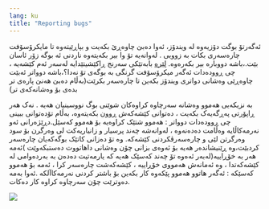```yaml
---
lang: ku
title: "Reporting bugs"
---
```


ئەگەرتۆ بوگت دۆزیەوە لە ویندۆز، ئەوا دەبێ چاوەڕێ بکەیت و بپاڕێیتەوە تا مایکرۆسۆفت چارەسەری بکات بە زوویی . لەوانەیە تۆ وا بیر بکەیتەوە ناردنی ئە بوگە زۆر ئاسان بێت.،باشە دووبارە بیر بکەرەوە. <a 
href="http://www.oreillynet.com/mac/blog/2002/06/mission_impossible_submitting.html">لێرە</a> 
 بابەتێکی سەرنج ڕاکێشیتێدایە لەسەر ئەم کێشەیە ، چی ڕوودەدات ئەگەر میکرۆسۆفت گرنگی بە بوگەی تۆ نەدا؟،باشە دوواتر ئەبێت چاوەڕێی وەشانی دواتری ویندۆز بکەین تا چارەسەر بکرێت(بەڵام دەبێ هەنێ پارەی تر بدەی بۆ وەشانەکەی تر)

بە نزیکەیی هەموو وەشانە سەرچاوە کراوەکان شوێنی بوگ نووسینیان هەیە . نەک هەر ڕاپۆرتی پەڕگەیەک بکەیت ، دەتوانی کێشەکەش ڕوون بکەیتەوە، بەڵام تۆدەتوانی ببینی چی ڕوودەدات دوواتر : هەموو شتێک کراوەیە بۆ هەموو کەسێل.دڕێژەرانی ئەو نەرمەکاڵایە وەڵامت دەدەنەوە ، لەوانەشە چەند پرسیار و زانیاریەکت لی وەرگرن بۆ سود وەرگرتن لێی و چارەسەرڤکردنی کێشەکە. وە تۆ دەزانی کاتێک بوگەکەیان چارەسەر کردبێت،وە ڕێنیشاندەر هەیە بۆ ئەوەی بزانی چۆن وەشانی داهاتووت دەستبکەوێت )ئەمە هەر بە خۆڕاییە(لەبەر ئەەوە تۆ چەند کەسێک هەیە کە یارمەتیت دەدەن بە بەردەوامی لە کێشەکەتدا ، وە ئەمانەش هەمووی خۆڕاییە  ، کێشەکەشت چارەسەر کرا ، ئەمە بۆ هەموو کەسێکە : ئەگەر هاتوو هەموو پێکەوە کار بکەین بۆ باشتر کردنی نەرمەکاآلکە .ئەوا بەمە دەوترێت چۆن سەرچاوە کراوە کار دەکات.

<img src="Images/report_bugs_thumb.png" />




